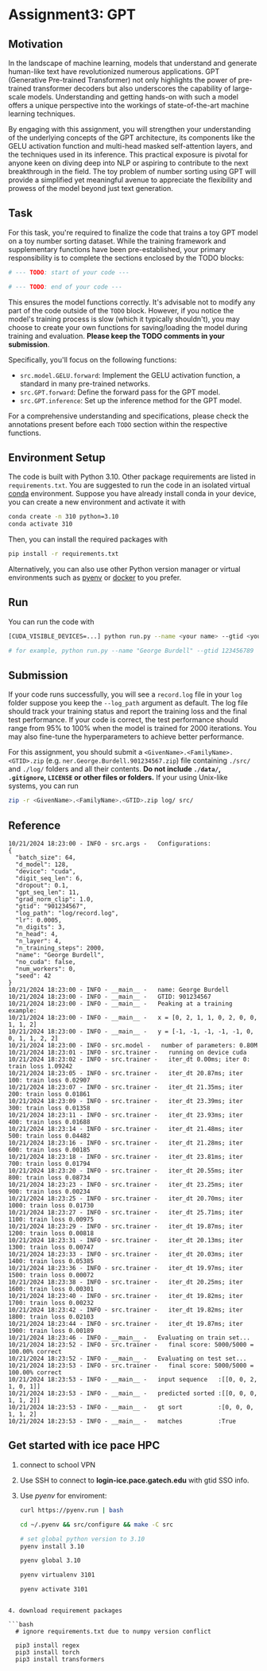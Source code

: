 # Assignment3: GPT

## Motivation

In the landscape of machine learning, models that understand and generate human-like text have revolutionized numerous applications.
GPT (Generative Pre-trained Transformer) not only highlights the power of pre-trained transformer decoders but also underscores the capability of large-scale models.
Understanding and getting hands-on with such a model offers a unique perspective into the workings of state-of-the-art machine learning techniques.

By engaging with this assignment, you will strengthen your understanding of the underlying concepts of the GPT architecture, its components like the GELU activation function and multi-head masked self-attention layers, and the techniques used in its inference.
This practical exposure is pivotal for anyone keen on diving deep into NLP or aspiring to contribute to the next breakthrough in the field.
The toy problem of number sorting using GPT will provide a simplified yet meaningful avenue to appreciate the flexibility and prowess of the model beyond just text generation.

## Task
For this task, you're required to finalize the code that trains a toy GPT model on a toy number sorting dataset.
While the training framework and supplementary functions have been pre-established, your primary responsibility is to complete the sections enclosed by the TODO blocks:

```python
# --- TODO: start of your code ---

# --- TODO: end of your code ---
```

This ensures the model functions correctly.
It's advisable not to modify any part of the code outside of the `TODO` block.
However, if you notice the model's training process is slow (which it typically shouldn't), you may choose to create your own functions for saving/loading the model during training and evaluation.
**Please keep the TODO comments in your submission**.

Specifically, you'll focus on the following functions:
- `src.model.GELU.forward`: Implement the GELU activation function, a standard in many pre-trained networks.
- `src.GPT.forward`: Define the forward pass for the GPT model.
- `src.GPT.inference`: Set up the inference method for the GPT model.

For a comprehensive understanding and specifications, please check the annotations present before each `TODO` section within the respective functions.

## Environment Setup
The code is built with Python 3.10.
Other package requirements are listed in `requirements.txt`.
You are suggested to run the code in an isolated virtual [conda](https://www.anaconda.com/) environment.
Suppose you have already install conda in your device, you can create a new environment and activate it with
```bash
conda create -n 310 python=3.10
conda activate 310
```
Then, you can install the required packages with
```bash
pip install -r requirements.txt
```

Alternatively, you can also use other Python version manager or virtual environments such as [pyenv](https://github.com/pyenv/pyenv) or [docker](https://www.docker.com/) to you prefer.

## Run

You can run the code with 
```bash
[CUDA_VISIBLE_DEVICES=...] python run.py --name <your name> --gtid <your GTID> [other arguments...]

# for example, python run.py --name "George Burdell" --gtid 123456789
```

## Submission

If your code runs successfully, you will see a `record.log` file in your `log` folder suppose you keep the `--log_path` argument as default.
The log file should track your training status and report the training loss and the final test performance.
If your code is correct, the test performance should range from 95% to 100% when the model is trained for 2000 iterations.
You may also fine-tune the hyperparameters to achieve better performance.

For this assignment, you should submit a `<GivenName>.<FamilyName>.<GTID>.zip` (e.g. `ner.George.Burdell.901234567.zip`) file containing `./src/` and `./log/` folders and all their contents.
**Do not include `./data/`, `.gitignore`, `LICENSE` or other files or folders.**
If your using Unix-like systems, you can run
```bash
zip -r <GivenName>.<FamilyName>.<GTID>.zip log/ src/
```

## Reference
```
10/21/2024 18:23:00 - INFO - src.args -   Configurations:
{
  "batch_size": 64,
  "d_model": 128,
  "device": "cuda",
  "digit_seq_len": 6,
  "dropout": 0.1,
  "gpt_seq_len": 11,
  "grad_norm_clip": 1.0,
  "gtid": "901234567",
  "log_path": "log/record.log",
  "lr": 0.0005,
  "n_digits": 3,
  "n_head": 4,
  "n_layer": 4,
  "n_training_steps": 2000,
  "name": "George Burdell",
  "no_cuda": false,
  "num_workers": 0,
  "seed": 42
}
10/21/2024 18:23:00 - INFO - __main__ -   name: George Burdell
10/21/2024 18:23:00 - INFO - __main__ -   GTID: 901234567
10/21/2024 18:23:00 - INFO - __main__ -   Peaking at a training example:
10/21/2024 18:23:00 - INFO - __main__ -   x = [0, 2, 1, 1, 0, 2, 0, 0, 1, 1, 2]
10/21/2024 18:23:00 - INFO - __main__ -   y = [-1, -1, -1, -1, -1, 0, 0, 1, 1, 2, 2]
10/21/2024 18:23:00 - INFO - src.model -   number of parameters: 0.80M
10/21/2024 18:23:01 - INFO - src.trainer -   running on device cuda
10/21/2024 18:23:02 - INFO - src.trainer -   iter_dt 0.00ms; iter 0: train loss 1.09242
10/21/2024 18:23:05 - INFO - src.trainer -   iter_dt 20.87ms; iter 100: train loss 0.02907
10/21/2024 18:23:07 - INFO - src.trainer -   iter_dt 21.35ms; iter 200: train loss 0.01861
10/21/2024 18:23:09 - INFO - src.trainer -   iter_dt 23.39ms; iter 300: train loss 0.01358
10/21/2024 18:23:11 - INFO - src.trainer -   iter_dt 23.93ms; iter 400: train loss 0.01688
10/21/2024 18:23:14 - INFO - src.trainer -   iter_dt 21.48ms; iter 500: train loss 0.04482
10/21/2024 18:23:16 - INFO - src.trainer -   iter_dt 21.28ms; iter 600: train loss 0.00185
10/21/2024 18:23:18 - INFO - src.trainer -   iter_dt 23.81ms; iter 700: train loss 0.01794
10/21/2024 18:23:20 - INFO - src.trainer -   iter_dt 20.55ms; iter 800: train loss 0.08734
10/21/2024 18:23:23 - INFO - src.trainer -   iter_dt 23.25ms; iter 900: train loss 0.00234
10/21/2024 18:23:25 - INFO - src.trainer -   iter_dt 20.70ms; iter 1000: train loss 0.01730
10/21/2024 18:23:27 - INFO - src.trainer -   iter_dt 25.71ms; iter 1100: train loss 0.00975
10/21/2024 18:23:29 - INFO - src.trainer -   iter_dt 19.87ms; iter 1200: train loss 0.00818
10/21/2024 18:23:31 - INFO - src.trainer -   iter_dt 20.13ms; iter 1300: train loss 0.00747
10/21/2024 18:23:33 - INFO - src.trainer -   iter_dt 20.03ms; iter 1400: train loss 0.05385
10/21/2024 18:23:36 - INFO - src.trainer -   iter_dt 19.97ms; iter 1500: train loss 0.00072
10/21/2024 18:23:38 - INFO - src.trainer -   iter_dt 20.25ms; iter 1600: train loss 0.00301
10/21/2024 18:23:40 - INFO - src.trainer -   iter_dt 19.82ms; iter 1700: train loss 0.00232
10/21/2024 18:23:42 - INFO - src.trainer -   iter_dt 19.82ms; iter 1800: train loss 0.02103
10/21/2024 18:23:44 - INFO - src.trainer -   iter_dt 19.87ms; iter 1900: train loss 0.00189
10/21/2024 18:23:46 - INFO - __main__ -   Evaluating on train set...
10/21/2024 18:23:52 - INFO - src.trainer -   final score: 5000/5000 = 100.00% correct
10/21/2024 18:23:52 - INFO - __main__ -   Evaluating on test set...
10/21/2024 18:23:53 - INFO - src.trainer -   final score: 5000/5000 = 100.00% correct
10/21/2024 18:23:53 - INFO - __main__ -   input sequence   :[[0, 0, 2, 1, 0, 1]]
10/21/2024 18:23:53 - INFO - __main__ -   predicted sorted :[[0, 0, 0, 1, 1, 2]]
10/21/2024 18:23:53 - INFO - __main__ -   gt sort          :[0, 0, 0, 1, 1, 2]
10/21/2024 18:23:53 - INFO - __main__ -   matches          :True
```
## Get started with ice pace HPC
1. connect to school VPN
2.  Use SSH to connect to **login-ice.pace.gatech.edu** with gtid SSO info.

3. Use *pyenv* for enviroment:
    ```bash
    curl https://pyenv.run | bash

    cd ~/.pyenv && src/configure && make -C src

    # set global python version to 3.10
    pyenv install 3.10

    pyenv global 3.10

    pyenv virtualenv 3101

    pyenv activate 3101

  ```

4. download requirement packages

  ```bash
    # ignore requirements.txt due to numpy version conflict
    
    pip3 install regex
    pip3 install torch
    pip3 install transformers
  ``` 

